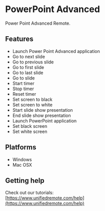 # PowerPoint Advanced
Power Point Advanced Remote.

## Features
*  Launch Power Point Advanced application
*  Go to next slide
*  Go to previous slide
*  Go to first slide
*  Go to last slide
*  Go to slide
*  Start timer
*  Stop timer
*  Reset timer
*  Set screen to black
*  Set screen to white
*  Start slide show presentation
*  End slide show presentation
*  Launch PowerPoint application
*  Set black screen
*  Set white screen

## Platforms
* Windows
* Mac OSX

## Getting help
Check out our tutorials: <br>
[https://www.unifiedremote.com/help](https://www.unifiedremote.com/help)
